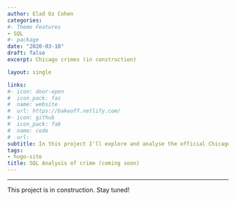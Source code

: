 ```yaml
---
author: Elad Oz Cohen
categories:
#- Theme Features
- SQL
#- package
date: "2020-03-10"
draft: false
excerpt: Chicago crimes (in construction)

layout: single

links:
#- icon: door-open
#  icon_pack: fas
#  name: website
#  url: https://bakeoff.netlify.com/ 
#- icon: github
#  icon_pack: fab
#  name: code
#  url: 
subtitle: In this project I'll explore and analyse the official Chicago crime data.
tags:
- hugo-site
title: SQL Analysis of crime (coming soon)
---
```



---

This project is in construction. Stay tuned!